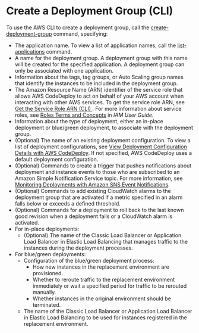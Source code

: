 # Create a Deployment Group \(CLI\)<a name="deployment-groups-create-cli"></a>

To use the AWS CLI to create a deployment group, call the [create\-deployment\-group](https://docs.aws.amazon.com/cli/latest/reference/deploy/create-deployment-group.html) command, specifying:
+ The application name\. To view a list of application names, call the [list\-applications](https://docs.aws.amazon.com/cli/latest/reference/deploy/list-applications.html) command\.
+ A name for the deployment group\. A deployment group with this name will be created for the specified application\. A deployment group can only be associated with one application\.
+ Information about the tags, tag groups, or Auto Scaling group names that identify the instances to be included in the deployment group\.
+ The Amazon Resource Name \(ARN\) identifier of the service role that allows AWS CodeDeploy to act on behalf of your AWS account when interacting with other AWS services\. To get the service role ARN, see [Get the Service Role ARN \(CLI\) ](getting-started-create-service-role.md#getting-started-get-service-role-cli)\. For more information about service roles, see [Roles Terms and Concepts](https://docs.aws.amazon.com/IAM/latest/UserGuide/roles-toplevel.html#roles-about-termsandconcepts) in *IAM User Guide*\.
+ Information about the type of deployment, either an in\-place deployment or blue/green deployment, to associate with the deployment group\.
+ \(Optional\) The name of an existing deployment configuration\. To view a list of deployment configurations, see [View Deployment Configuration Details with AWS CodeDeploy](deployment-configurations-view-details.md)\. If not specified, AWS CodeDeploy uses a default deployment configuration\.
+ \(Optional\) Commands to create a trigger that pushes notifications about deployment and instance events to those who are subscribed to an Amazon Simple Notification Service topic\. For more information, see [Monitoring Deployments with Amazon SNS Event Notifications](monitoring-sns-event-notifications.md)\.
+ \(Optional\) Commands to add existing CloudWatch alarms to the deployment group that are activated if a metric specified in an alarm falls below or exceeds a defined threshold\.
+ \(Optional\) Commands for a deployment to roll back to the last known good revision when a deployment fails or a CloudWatch alarm is activated\.
+ For in\-place deployments:
  + \(Optional\) The name of the Classic Load Balancer or Application Load Balancer in Elastic Load Balancing that manages traffic to the instances during the deployment processes\.
+ For blue/green deployments:
  + Configuration of the blue/green deployment process:
    + How new instances in the replacement environment are provisioned\.
    + Whether to reroute traffic to the replacement environment immediately or wait a specified period for traffic to be rerouted manually\.
    + Whether instances in the original environment should be terminated\. 
  + The name of the Classic Load Balancer or Application Load Balancer in Elastic Load Balancing to be used for instances registered in the replacement environment\.